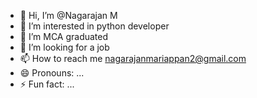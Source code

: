 - 👋 Hi, I’m @Nagarajan M
- 👀 I’m interested in python developer 
- 🌱 I’m MCA graduated
- 💞️ I’m looking for a job
- 📫 How to reach me nagarajanmariappan2@gmail.com 
- 😄 Pronouns: ...
- ⚡ Fun fact: ...

<!---
Rajan301101/Rajan301101 is a ✨ special ✨ repository because its `README.md` (this file) appears on your GitHub profile.
You can click the Preview link to take a look at your changes.
--->
